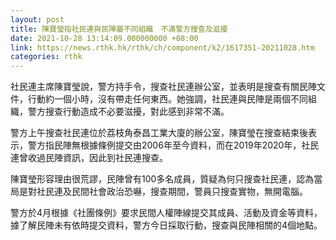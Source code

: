 ```yaml
---
layout: post
title: 陳寶瑩指社民連與民陣屬不同組織　不滿警方搜查及滋擾
date: 2021-10-28 13:14:09.000000000 +08:00
link: https://news.rthk.hk/rthk/ch/component/k2/1617351-20211028.htm
categories: rthk
---
```


社民連主席陳寶瑩說，警方持手令，搜查社民連辦公室，並表明是搜查有關民陣文件，行動約一個小時，沒有帶走任何東西。她強調，社民連與民陣是兩個不同組織，警方搜查行動造成不必要滋擾，對此感到非常不滿。

警方上午搜查社民連位於荔枝角泰昌工業大廈的辦公室，陳寶瑩在搜查結束後表示，警方指民陣無根據條例提交由2006年至今資料，而在2019年2020年，社民連曾收過民陣資訊，因此到社民連搜查。

陳寶瑩形容理由很荒謬，民陣曾有100多名成員，質疑為何只搜查社民連，認為當局是對社民連及民間社會政治恐嚇，搜查期間，警員只搜查實物，無開電腦。

警方於4月根據《社團條例》要求民間人權陣線提交其成員、活動及資金等資料，據了解民陣未有依時提交資料，警方今日採取行動，搜查與民陣相關的4個地點。
